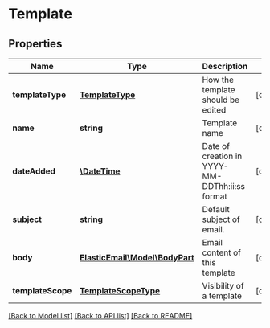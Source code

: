 # Template

## Properties
Name | Type | Description | Notes
------------ | ------------- | ------------- | -------------
**templateType** | [**TemplateType**](TemplateType.md) | How the template should be edited | [optional] 
**name** | **string** | Template name | [optional] 
**dateAdded** | [**\DateTime**](\DateTime.md) | Date of creation in YYYY-MM-DDThh:ii:ss format | [optional] 
**subject** | **string** | Default subject of email. | [optional] 
**body** | [**ElasticEmail\Model\BodyPart**](BodyPart.md) | Email content of this template | [optional] 
**templateScope** | [**TemplateScopeType**](TemplateScopeType.md) | Visibility of a template | [optional] 

[[Back to Model list]](../README.md#documentation-for-models) [[Back to API list]](../README.md#documentation-for-api-endpoints) [[Back to README]](../README.md)


